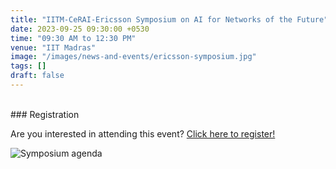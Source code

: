 ```yaml
---
title: "IITM-CeRAI-Ericsson Symposium on AI for Networks of the Future"
date: 2023-09-25 09:30:00 +0530
time: "09:30 AM to 12:30 PM"
venue: "IIT Madras"
image: "/images/news-and-events/ericsson-symposium.jpg"
tags: []
draft: false
---
```

<br />
### Registration

Are you interested in attending this event? 
[Click here to register!](https://docs.google.com/forms/d/e/1FAIpQLSfdLhk1rWfOqoNJRXnrVoPjPXMRQ9bWjWvOqlExTODSOepaHw/viewform)

![Symposium agenda](/images/news-and-events/ericsson-symposium-agenda.jpg)




